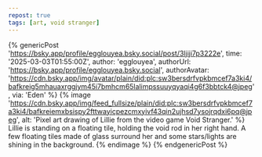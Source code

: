 ```yaml
---
repost: true
tags: [art, void stranger]
---
```


{% genericPost 'https://bsky.app/profile/egglouyea.bsky.social/post/3ljiji7p3222e',
    time: '2025-03-03T01:55:00Z',
    author: 'egglouyea',
    authorUrl: 'https://bsky.app/profile/egglouyea.bsky.social',
    authorAvatar: 'https://cdn.bsky.app/img/avatar/plain/did:plc:sw3bersdrfvpkbmcef7a3ki4/bafkreig5mhauaxrggjym45i7bmhcm65lalimpssuuyqyaqi4g6f3bbtck4@jpeg',
    via: 'Eden' %}
  {% image 'https://cdn.bsky.app/img/feed_fullsize/plain/did:plc:sw3bersdrfvpkbmcef7a3ki4/bafkreiemxbsispy2fttwayicpezcmxyivf43qin2ujhsd7ysojrqdxi6pq@jpeg', alt: 'Pixel art drawing of Lillie from the video game Void Stranger.' %}
    Lillie is standing on a floating tile, holding the void rod in her right hand. A few floating tiles made of glass surround her and some stars/lights are shining in the background.
  {% endimage %}
{% endgenericPost %}
